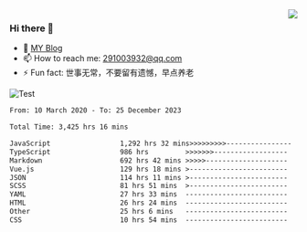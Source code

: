 <img align='right' src='https://github-readme-stats.vercel.app/api?username=niaogege&show_icons=true&theme=radical'/>

### Hi there 👋

- 🌱 [MY Blog](https://bythewayer.com/)
- 📫 How to reach me: 291003932@qq.com
- ⚡ Fun fact:  世事无常，不要留有遗憾，早点养老

![Test](https://github-readme-stats.vercel.app/api/top-langs/?username=niaogege&layout=compact)

<!--START_SECTION:waka-->

```txt
From: 10 March 2020 - To: 25 December 2023

Total Time: 3,425 hrs 16 mins

JavaScript                 1,292 hrs 32 mins>>>>>>>>>----------------   37.74 %
TypeScript                 986 hrs         >>>>>>>------------------   28.79 %
Markdown                   692 hrs 42 mins >>>>>--------------------   20.22 %
Vue.js                     129 hrs 18 mins >------------------------   03.77 %
JSON                       114 hrs 11 mins >------------------------   03.33 %
SCSS                       81 hrs 51 mins  >------------------------   02.39 %
YAML                       27 hrs 33 mins  -------------------------   00.80 %
HTML                       26 hrs 24 mins  -------------------------   00.77 %
Other                      25 hrs 6 mins   -------------------------   00.73 %
CSS                        10 hrs 54 mins  -------------------------   00.32 %
```

<!--END_SECTION:waka-->
